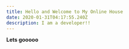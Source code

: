 ```yaml
---
title: Hello and Welcome to My Online House
date: 2020-01-31T04:17:55.240Z
description: I am a developer!!
---
```

**Lets gooooo**
